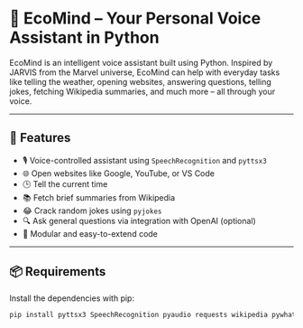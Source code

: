 # 🌿 EcoMind – Your Personal Voice Assistant in Python

EcoMind is an intelligent voice assistant built using Python. Inspired by JARVIS from the Marvel universe, EcoMind can help with everyday tasks like telling the weather, opening websites, answering questions, telling jokes, fetching Wikipedia summaries, and much more – all through your voice.

---

## 🔧 Features

- 🎙️ Voice-controlled assistant using `SpeechRecognition` and `pyttsx3`
- 🌐 Open websites like Google, YouTube, or VS Code
- 🕒 Tell the current time
- 📚 Fetch brief summaries from Wikipedia
- 😂 Crack random jokes using `pyjokes`
- 🔍 Ask general questions via integration with OpenAI (optional)
- 📡 Modular and easy-to-extend code

---

## 📦 Requirements

Install the dependencies with pip:

```bash
pip install pyttsx3 SpeechRecognition pyaudio requests wikipedia pywhatkit pyjokes openai
